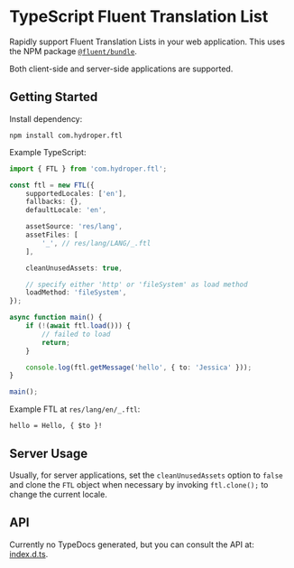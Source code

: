 # TypeScript Fluent Translation List

Rapidly support Fluent Translation Lists in your web application. This uses the NPM package [`@fluent/bundle`](https://www.npmjs.com/package/@fluent/bundle).

Both client-side and server-side applications are supported.

## Getting Started

Install dependency:

```
npm install com.hydroper.ftl
```

Example TypeScript:

```ts
import { FTL } from 'com.hydroper.ftl';

const ftl = new FTL({
    supportedLocales: ['en'],
    fallbacks: {},
    defaultLocale: 'en',

    assetSource: 'res/lang',
    assetFiles: [
        '_', // res/lang/LANG/_.ftl
    ],

    cleanUnusedAssets: true,

    // specify either 'http' or 'fileSystem' as load method
    loadMethod: 'fileSystem',
});

async function main() {
    if (!(await ftl.load())) {
        // failed to load
        return;
    }

    console.log(ftl.getMessage('hello', { to: 'Jessica' }));
}

main();
```

Example FTL at `res/lang/en/_.ftl`:

```
hello = Hello, { $to }!
```

## Server Usage

Usually, for server applications, set the `cleanUnusedAssets` option to `false` and clone the `FTL` object when necessary by invoking `ftl.clone();` to change the current locale.

## API

Currently no TypeDocs generated, but you can consult the API at: [index.d.ts](src/index.d.ts).